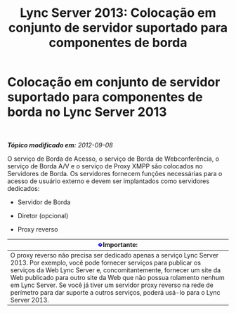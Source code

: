 ﻿---
title: 'Lync Server 2013: Colocação em conjunto de servidor suportado para componentes de borda'
TOCTitle: Colocação em conjunto de servidor suportado para componentes de borda
ms:assetid: 435c4dd8-36af-4b71-9b88-3ffcf0fc5c65
ms:mtpsurl: https://technet.microsoft.com/pt-br/library/Gg425934(v=OCS.15)
ms:contentKeyID: 49306537
ms.date: 05/19/2016
mtps_version: v=OCS.15
ms.translationtype: HT
---

# Colocação em conjunto de servidor suportado para componentes de borda no Lync Server 2013

 

_**Tópico modificado em:** 2012-09-08_

O serviço de Borda de Acesso, o serviço de Borda de Webconferência, o serviço de Borda A/V e o serviço de Proxy XMPP são colocados no Servidores de Borda. Os servidores fornecem funções necessárias para o acesso de usuário externo e devem ser implantados como servidores dedicados:

  - Servidor de Borda

  - Diretor (opcional)

  - Proxy reverso

<table>
<thead>
<tr class="header">
<th><img src="images/Gg425939.important(OCS.15).gif" title="important" alt="important" />Importante:</th>
</tr>
</thead>
<tbody>
<tr class="odd">
<td>O proxy reverso não precisa ser dedicado apenas a serviço Lync Server 2013. Por exemplo, você pode fornecer serviços para publicar os serviços da Web Lync Server e, concomitantemente, fornecer um site da Web publicado para outro site da Web que não possua rolamento nenhum em Lync Server. Se você já tiver um servidor proxy reverso na rede de perímetro para dar suporte a outros serviços, poderá usá-lo para o Lync Server 2013.</td>
</tr>
</tbody>
</table>


